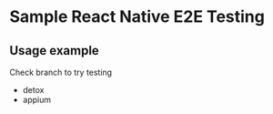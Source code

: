 # Sample React Native E2E Testing

## Usage example

Check branch to try testing
  - detox
  - appium